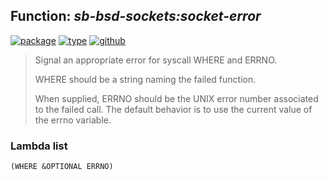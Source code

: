 ## Function: ***sb-bsd-sockets:socket-error***
[![package](https://img.shields.io/badge/Package-SB--BSD--SOCKETS-5f9ea0.svg?style=social&colorA=999999)](../) [![type](https://img.shields.io/badge/Type-Function-5f9ea0.svg?style=social&colorA=999999)](../#function) [![github](https://img.shields.io/badge/GitHub-View_the_source-5f9ea0.svg?style=social&colorA=999999&logo=github)](https://github.com/sbcl/sbcl/blob/master/contrib/sb-bsd-sockets/sockets.lisp/) 

> Signal an appropriate error for syscall WHERE and ERRNO.
> 
> WHERE should be a string naming the failed function.
> 
> When supplied, ERRNO should be the UNIX error number associated to the
> failed call. The default behavior is to use the current value of the
> errno variable.

### Lambda list
```
(WHERE &OPTIONAL ERRNO)
```
